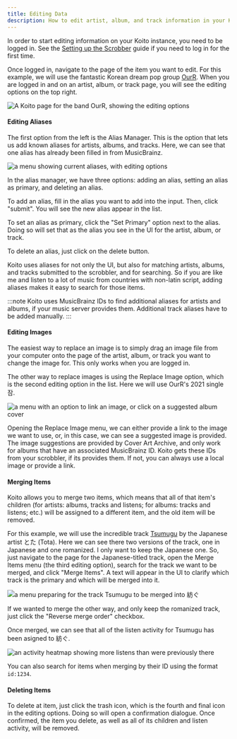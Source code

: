 ```yaml
---
title: Editing Data
description: How to edit artist, album, and track information in your Koito instance.
---
```


In order to start editing information on your Koito instance, you need to be logged in. See the [Setting up the Scrobber](/guides/scrobbler) guide if you need to log in for the first time.

Once logged in, navigate to the page of the item you want to edit. For this example, we will use the fantastic Korean dream pop group [OurR](https://www.youtube.com/watch?v=USHrBJRmF-o).
When you are logged in and on an artist, album, or track page, you will see the editing options on the top right.

![A Koito page for the band OurR, showing the editing options](../../../assets/ourr.png)

#### Editing Aliases

The first option from the left is the Alias Manager. This is the option that lets us add known aliases for artists, albums, and tracks. Here, we can see that one alias
has already been filled in from MusicBrainz.

![a menu showing current aliases, with editing options](../../../assets/alias_manager.png)

In the alias manager, we have three options: adding an alias, setting an alias as primary, and deleting an alias.

To add an alias, fill in the alias you want to add into the input. Then, click "submit". You will see the new alias appear in the list.

To set an alias as primary, click the "Set Primary" option next to the alias. Doing so will set that as the alias you see in the UI for the artist, album, or track.

To delete an alias, just click on the delete button.

Koito uses aliases for not only the UI, but also for matching artists, albums, and tracks submitted to the scrobbler, and for searching. So if you are like me and listen to a lot of
music from countries with non-latin script, adding aliases makes it easy to search for those items.

:::note
Koito uses MusicBrainz IDs to find additional aliases for artists and albums, if your music server provides them. Additional track aliases have to be added manually.
:::

#### Editing Images

The easiest way to replace an image is to simply drag an image file from your computer onto the page of the artist, album, or track you want to change the image for. This only works when you are logged in.

The other way to replace images is using the Replace Image option, which is the second editing option in the list. Here we will use OurR's 2021 single 잠.

![a menu with an option to link an image, or click on a suggested album cover](../../../assets/replace_image.png)

Opening the Replace Image menu, we can either provide a link to the image we want to use, or, in this case, we can see a suggested image is provided. The image suggestions are provided by
Cover Art Archive, and only work for albums that have an associated MusicBrainz ID. Koito gets these IDs from your scrobbler, if its provides them. If not, you can always use a local image or provide a link.

#### Merging Items

Koito allows you to merge two items, which means that all of that item's children (for artists: albums, tracks and listens; for albums: tracks and listens; etc.) will be assigned to
a different item, and the old item will be removed.

For this example, we will use the incredible track [Tsumugu](https://www.youtube.com/watch?v=NDwqZIXOvKw) by the Japanese artist とた (Tota). Here we can see there two versions of the track,
one in Japanese and one romanized. I only want to keep the Japanese one. So, just navigate to the page for the Japanese-titled track, open the Merge Items menu (the third editing option), search for
the track we want to be merged, and click "Merge Items". A text will appear in the UI to clarify which track is the primary and which will be merged into it.

![a menu preparing for the track Tsumugu to be merged into 紡ぐ](../../../assets/merge.png)

If we wanted to merge the other way, and only keep the romanized track, just click the "Reverse merge order" checkbox.

Once merged, we can see that all of the listen activity for Tsumugu has been asigned to 紡ぐ.

![an activity heatmap showing more listens than were previously there](../../../assets/merged_activity.png)

You can also search for items when merging by their ID using the format `id:1234`.

#### Deleting Items

To delete at item, just click the trash icon, which is the fourth and final icon in the editing options. Doing so will open a confirmation dialogue. Once confirmed, the item you delete, as well as all of its children
and listen activity, will be removed.